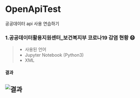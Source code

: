 # OpenApiTest
공공데이터 api 사용 연습하기

### 1.공공데이터활용지원센터_보건복지부 코로나19 감염 현황 😷
> * 사용된 언어
>  * Jupyter Notebook (Python3)
>  * XML

#### 결과
![결과](https://user-images.githubusercontent.com/85046063/189018389-cd8478c6-1777-4b98-941a-daf2740bdd8e.png)
---------------------
